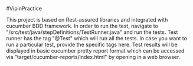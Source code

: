 #VipinPractice


This project is based on Rest-assured libraries and integrated with cucumber BDD framework.
In order to run the test, navigate to "/src/test/java/stepDefinitions/TestRunner.java" and run the tests.
Test runner has the tag "@Test" which will run all the tests. In case you want to run a particular test, provide the specific tags here.
Test results will be displayed in basic cucumber pretty report format which can be accessed via "target/cucumber-reports/index.html" by opening in a web browser.
